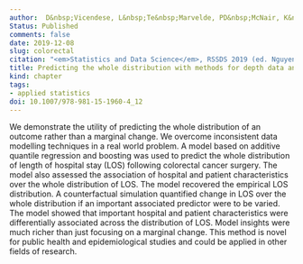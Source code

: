 ```yaml
---
author:  D&nbsp;Vicendese, L&nbsp;Te&nbsp;Marvelde, PD&nbsp;McNair, K&nbsp;Whitfield, DR&nbsp;English, S&nbsp;Ben&nbsp;Taieb, RJ&nbsp;Hyndman, R&nbsp;Thomas
Status: Published
comments: false
date: 2019-12-08
slug: colorectal
citation: "<em>Statistics and Data Science</em>, RSSDS 2019 (ed. Nguyen H). Communications in Computer and Information Science <b>1150</b>, pp 162-182. Springer, Singapore"
title: Predicting the whole distribution with methods for depth data analysis demonstrated on a colorectal cancer treatment study
kind: chapter
tags:
- applied statistics
doi: 10.1007/978-981-15-1960-4_12
---
```


We demonstrate the utility of predicting the whole distribution of an outcome rather than a marginal change. We overcome inconsistent data modelling techniques in a real world problem. A model based on additive quantile regression and boosting was used to predict the whole distribution of length of hospital stay (LOS) following colorectal cancer surgery. The model also assessed the association of hospital and patient characteristics over the whole distribution of LOS. The model recovered the empirical LOS distribution. A counterfactual simulation quantified change in LOS over the whole distribution if an important associated predictor were to be varied. The model showed that important hospital and patient characteristics were differentially associated across the distribution of LOS. Model insights were much richer than just focusing on a marginal change. This method is novel for public health and epidemiological studies and could be applied in other fields of research.
